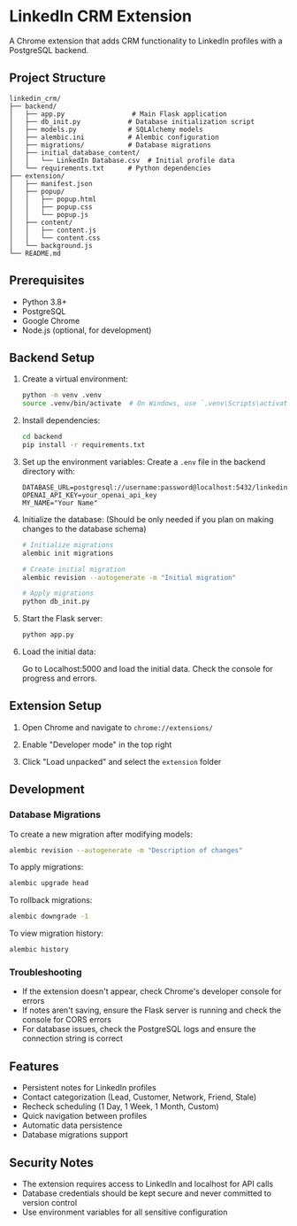 # LinkedIn CRM Extension

A Chrome extension that adds CRM functionality to LinkedIn profiles with a PostgreSQL backend.

## Project Structure
```
linkedin_crm/
├── backend/
│   ├── app.py                 # Main Flask application
│   ├── db_init.py            # Database initialization script
│   ├── models.py             # SQLAlchemy models
│   ├── alembic.ini           # Alembic configuration
│   ├── migrations/           # Database migrations
│   ├── initial_database_content/
│   │   └── LinkedIn Database.csv  # Initial profile data
│   └── requirements.txt      # Python dependencies
├── extension/
│   ├── manifest.json
│   ├── popup/
│   │   ├── popup.html
│   │   ├── popup.css
│   │   └── popup.js
│   ├── content/
│   │   ├── content.js
│   │   └── content.css
│   └── background.js
└── README.md
```

## Prerequisites

- Python 3.8+
- PostgreSQL
- Google Chrome
- Node.js (optional, for development)

## Backend Setup

1. Create a virtual environment:
   ```bash
   python -m venv .venv
   source .venv/bin/activate  # On Windows, use `.venv\Scripts\activate`
   ```

2. Install dependencies:
   ```bash
   cd backend
   pip install -r requirements.txt
   ```

3. Set up the environment variables:
   Create a `.env` file in the backend directory with:
   ```
   DATABASE_URL=postgresql://username:password@localhost:5432/linkedin_crm
   OPENAI_API_KEY=your_openai_api_key
   MY_NAME="Your Name"
   ```

4. Initialize the database: (Should be only needed if you plan on making changes to the database schema)
   ```bash
   # Initialize migrations
   alembic init migrations

   # Create initial migration
   alembic revision --autogenerate -m "Initial migration"

   # Apply migrations
   python db_init.py
   ```

5. Start the Flask server:
   ```bash
   python app.py
   ```

6. Load the initial data:

   Go to Localhost:5000 and load the initial data. Check the console for progress and errors.

## Extension Setup

1. Open Chrome and navigate to `chrome://extensions/`

2. Enable "Developer mode" in the top right

3. Click "Load unpacked" and select the `extension` folder

## Development

### Database Migrations

To create a new migration after modifying models:
```bash
alembic revision --autogenerate -m "Description of changes"
```

To apply migrations:
```bash
alembic upgrade head
```

To rollback migrations:
```bash
alembic downgrade -1
```

To view migration history:
```bash
alembic history
```

### Troubleshooting

- If the extension doesn't appear, check Chrome's developer console for errors
- If notes aren't saving, ensure the Flask server is running and check the console for CORS errors
- For database issues, check the PostgreSQL logs and ensure the connection string is correct

## Features

- Persistent notes for LinkedIn profiles
- Contact categorization (Lead, Customer, Network, Friend, Stale)
- Recheck scheduling (1 Day, 1 Week, 1 Month, Custom)
- Quick navigation between profiles
- Automatic data persistence
- Database migrations support

## Security Notes

- The extension requires access to LinkedIn and localhost for API calls
- Database credentials should be kept secure and never committed to version control
- Use environment variables for all sensitive configuration
